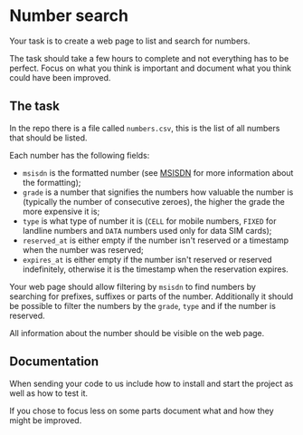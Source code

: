 # Number search

Your task is to create a web page to list and search for numbers.

The task should take a few hours to complete and not everything has to be perfect.
Focus on what you think is important and document what you think could have been
improved.

## The task

In the repo there is a file called `numbers.csv`, this is the list of all numbers that should be listed.

Each number has the following fields:

* `msisdn` is the formatted number (see [MSISDN](https://en.wikipedia.org/wiki/MSISDN) for more information about the formatting);
* `grade` is a number that signifies the numbers how valuable the number is (typically the number of
consecutive zeroes), the higher the grade the more expensive it is;
* `type` is what type of number it is (`CELL` for mobile numbers, `FIXED` for landline numbers and `DATA` numbers used only
for data SIM cards);
* `reserved_at` is either empty if the number isn't reserved or a timestamp when the number was reserved;
* `expires_at` is either empty if the number isn't reserved or reserved indefinitely, otherwise it is the
timestamp when the reservation expires.

Your web page should allow filtering by `msisdn` to find numbers by searching for prefixes, suffixes or parts of the number. Additionally it should be possible to filter the numbers by the `grade`, `type` and if the number is reserved.

All information about the number should be visible on the web page.

## Documentation

When sending your code to us include how to install and start the project as well as how to test it.

If you chose to focus less on some parts document what and how they might be improved.

